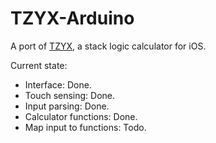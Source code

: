 # TZYX-Arduino

A port of [TZYX](https://github.com/francoiswnel/TZYX), a stack logic calculator for iOS.

Current state:

* Interface: Done.
* Touch sensing: Done.
* Input parsing: Done.
* Calculator functions: Done.
* Map input to functions: Todo.

